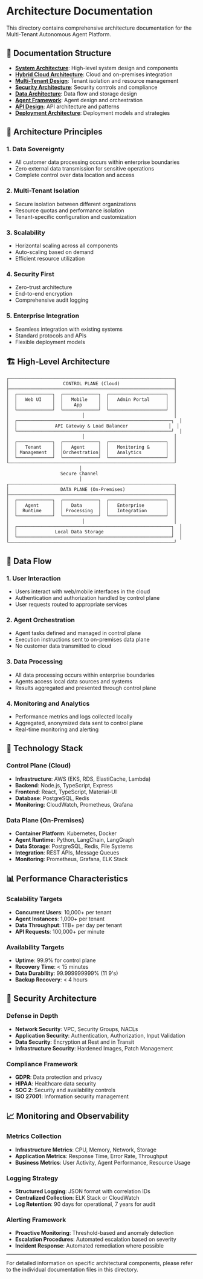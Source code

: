 # Architecture Documentation

This directory contains comprehensive architecture documentation for the Multi-Tenant Autonomous Agent Platform.

## 📁 Documentation Structure

- **[System Architecture](system-architecture.md)**: High-level system design and components
- **[Hybrid Cloud Architecture](hybrid-cloud.md)**: Cloud and on-premises integration
- **[Multi-Tenant Design](multi-tenant.md)**: Tenant isolation and resource management
- **[Security Architecture](security-architecture.md)**: Security controls and compliance
- **[Data Architecture](data-architecture.md)**: Data flow and storage design
- **[Agent Framework](agent-framework.md)**: Agent design and orchestration
- **[API Design](api-design.md)**: API architecture and patterns
- **[Deployment Architecture](deployment.md)**: Deployment models and strategies

## 🎯 Architecture Principles

### 1. Data Sovereignty
- All customer data processing occurs within enterprise boundaries
- Zero external data transmission for sensitive operations
- Complete control over data location and access

### 2. Multi-Tenant Isolation
- Secure isolation between different organizations
- Resource quotas and performance isolation
- Tenant-specific configuration and customization

### 3. Scalability
- Horizontal scaling across all components
- Auto-scaling based on demand
- Efficient resource utilization

### 4. Security First
- Zero-trust architecture
- End-to-end encryption
- Comprehensive audit logging

### 5. Enterprise Integration
- Seamless integration with existing systems
- Standard protocols and APIs
- Flexible deployment models

## 🏗️ High-Level Architecture

```
┌─────────────────────────────────────────────────────────────┐
│                    CONTROL PLANE (Cloud)                    │
├─────────────────────────────────────────────────────────────┤
│  ┌─────────────┐  ┌─────────────┐  ┌─────────────────────┐  │
│  │   Web UI    │  │   Mobile    │  │   Admin Portal      │  │
│  │             │  │    App      │  │                     │  │
│  └─────────────┘  └─────────────┘  └─────────────────────┘  │
│                           │                                 │
│  ┌─────────────────────────────────────────────────────────┐  │
│  │              API Gateway & Load Balancer               │  │
│  └─────────────────────────────────────────────────────────┘  │
│                           │                                 │
│  ┌─────────────┐  ┌─────────────┐  ┌─────────────────────┐  │
│  │   Tenant    │  │   Agent     │  │   Monitoring &      │  │
│  │ Management  │  │Orchestration│  │   Analytics         │  │
│  └─────────────┘  └─────────────┘  └─────────────────────┘  │
└─────────────────────────────────────────────────────────────┘
                           │
                    Secure Channel
                           │
┌─────────────────────────────────────────────────────────────┐
│                   DATA PLANE (On-Premises)                  │
├─────────────────────────────────────────────────────────────┤
│  ┌─────────────┐  ┌─────────────┐  ┌─────────────────────┐  │
│  │   Agent     │  │   Data      │  │   Enterprise        │  │
│  │  Runtime    │  │ Processing  │  │   Integration       │  │
│  └─────────────┘  └─────────────┘  └─────────────────────┘  │
│                           │                                 │
│  ┌─────────────────────────────────────────────────────────┐  │
│  │              Local Data Storage                         │  │
│  └─────────────────────────────────────────────────────────┘  │
└─────────────────────────────────────────────────────────────┘
```

## 🔄 Data Flow

### 1. User Interaction
- Users interact with web/mobile interfaces in the cloud
- Authentication and authorization handled by control plane
- User requests routed to appropriate services

### 2. Agent Orchestration
- Agent tasks defined and managed in control plane
- Execution instructions sent to on-premises data plane
- No customer data transmitted to cloud

### 3. Data Processing
- All data processing occurs within enterprise boundaries
- Agents access local data sources and systems
- Results aggregated and presented through control plane

### 4. Monitoring and Analytics
- Performance metrics and logs collected locally
- Aggregated, anonymized data sent to control plane
- Real-time monitoring and alerting

## 🔧 Technology Stack

### Control Plane (Cloud)
- **Infrastructure**: AWS (EKS, RDS, ElastiCache, Lambda)
- **Backend**: Node.js, TypeScript, Express
- **Frontend**: React, TypeScript, Material-UI
- **Database**: PostgreSQL, Redis
- **Monitoring**: CloudWatch, Prometheus, Grafana

### Data Plane (On-Premises)
- **Container Platform**: Kubernetes, Docker
- **Agent Runtime**: Python, LangChain, LangGraph
- **Data Storage**: PostgreSQL, Redis, File Systems
- **Integration**: REST APIs, Message Queues
- **Monitoring**: Prometheus, Grafana, ELK Stack

## 📊 Performance Characteristics

### Scalability Targets
- **Concurrent Users**: 10,000+ per tenant
- **Agent Instances**: 1,000+ per tenant
- **Data Throughput**: 1TB+ per day per tenant
- **API Requests**: 100,000+ per minute

### Availability Targets
- **Uptime**: 99.9% for control plane
- **Recovery Time**: < 15 minutes
- **Data Durability**: 99.999999999% (11 9's)
- **Backup Recovery**: < 4 hours

## 🔐 Security Architecture

### Defense in Depth
- **Network Security**: VPC, Security Groups, NACLs
- **Application Security**: Authentication, Authorization, Input Validation
- **Data Security**: Encryption at Rest and in Transit
- **Infrastructure Security**: Hardened Images, Patch Management

### Compliance Framework
- **GDPR**: Data protection and privacy
- **HIPAA**: Healthcare data security
- **SOC 2**: Security and availability controls
- **ISO 27001**: Information security management

## 📈 Monitoring and Observability

### Metrics Collection
- **Infrastructure Metrics**: CPU, Memory, Network, Storage
- **Application Metrics**: Response Time, Error Rate, Throughput
- **Business Metrics**: User Activity, Agent Performance, Resource Usage

### Logging Strategy
- **Structured Logging**: JSON format with correlation IDs
- **Centralized Collection**: ELK Stack or CloudWatch
- **Log Retention**: 90 days for operational, 7 years for audit

### Alerting Framework
- **Proactive Monitoring**: Threshold-based and anomaly detection
- **Escalation Procedures**: Automated escalation based on severity
- **Incident Response**: Automated remediation where possible

---

For detailed information on specific architectural components, please refer to the individual documentation files in this directory.


